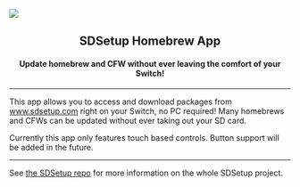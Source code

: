 ![](https://puu.sh/CpQAz/912f266a8e.png)
<h2 align="center">
SDSetup Homebrew App
</h2>
<h4 align="center">
Update homebrew and CFW without ever leaving the comfort of your Switch!
</h3>

___

This app allows you to access and download packages from www.sdsetup.com right on your Switch, no PC required! Many homebrews and CFWs can be updated without ever taking out your SD card.

Currently this app only features touch based controls. Button support will be added in the future.

___

See [the SDSetup repo](https://www.github.com/noahc3/sdsetup) for more information on the whole SDSetup project.
